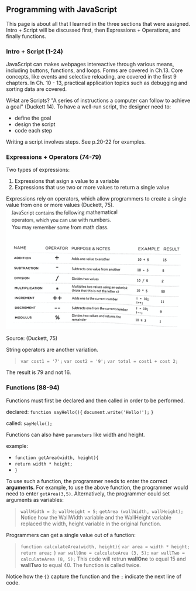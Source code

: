 ## Programming with JavaScript
This page is about all that I learned in the three sections that were assigned.  Intro + Script will be discussed first, then Expressions + Operations, and finally functions.  

### Intro + Script (1-24)
JavaScript can makes webpages intereactive through various means, including buttons, functions, and loops.  Forms are covered in Ch.13.  Core concepts, like events and selective reloading, are covered in the first 9 chapters.  In Ch. 10 - 13, practical application topics such as debugging and sorting data are covered. 

WHat are Scripts?  "A series of instructions a computer can follow to achieve a goal" (Duckett 14).  To have a well-run script, the designer need to:
- define the goal
- design the script
- code each step

Writing a script involves steps.  See p.20-22 for examples. 

### Expressions + Operators (74-79)

Two types of expressions:
1. Expressions that asign a value to a variable
2. Expressions that use two or more values to return a single value

Expressions rely on operators, which allow programmers to create a single value from one or more values (Duckett, 75). ![example](operatorsjs.jpg)  

Source: (Duckett, 75)

String operators are another variation.  
>   `var cost1 = '7';`
>   `var cost2 = '9';` 
>   `var total = cost1 + cost 2;`

The result is 79 and not 16.  

### Functions (88-94) 

Functions must first be declared and then called in order to be performed.  

declared:
`function sayHello(){`
    `document.write('Hello!');`
`}`

called:
`sayHello();`

Functions can also have `parameters` like width and height.

example: 
- `function getArea(width, height){`
- `return width * height;`
- `}` 

To use such a function, the programmer needs to enter the correct __arguments__.  For example, to use the above function, the programmer would need to enter `getArea(3,5)`.  Alternatively, the programmer could set arguments as variables:
>  `wallWidth = 3;`
>  `wallHeight = 5;`
>  `getArea (wallWidth, wallHeight);`
Notice how the WallWidth variable and the WallHeight variable replaced the width, height variable in the original function.  

Programmers can get a single value out of a function: 
> `function calculateArea(width, height){`
> `var area = width * height;`
> `return area;`
> `}`
> `var wallOne = calculateArea (3, 5);`
> `var wallTwo = calculateArea (8, 5);`
This code will retrun **wallOne** to equal 15 and **wallTwo** to equal 40.  The function is called twice.  

Notice how the `{}` capture the function and the `;` indicate the next line of code. 